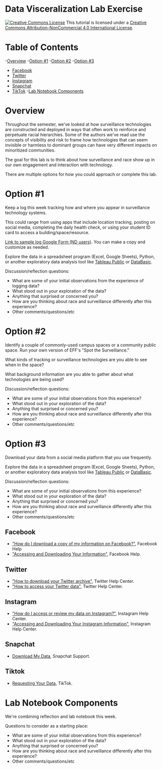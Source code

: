 # Data Visceralization Lab Exercise

<a href="http://creativecommons.org/licenses/by-nc/4.0/" rel="license"><img style="border-width: 0;" src="https://i.creativecommons.org/l/by-nc/4.0/88x31.png" alt="Creative Commons License" /></a>
This tutorial is licensed under a <a href="http://creativecommons.org/licenses/by-nc/4.0/" rel="license">Creative Commons Attribution-NonCommercial 4.0 International License</a>.

# Table of Contents

-[Overview](#overview)
-[Option #1](#option-1)
-[Option #2](#option-2)
-[Option #3](#option-3)
  * [Facebook](#facebook)
  * [Twitter](#twitter)
  * [Instagram](#instagram)
  * [Snapchat](#snapchat)
  * [TikTok](#tiktok)
-[Lab Notebook Components](#lab-notebook-components)

# Overview

Throughout the semester, we've looked at how surveillance technologies are constructed and deployed in ways that often work to reinforce and perpetuate racial hierarchies. Some of the authors we've read use the concepts of visibility and risk to frame how technologies that can seem invisible or harmless to dominant groups can have very different impacts on minoritized communities.

The goal for this lab is to think about how surveillance and race show up in our own engagement and interaction with technology.

There are multiple options for how you could approach or complete this lab.

# Option #1

Keep a log this week tracking how and where you appear in surveillance technology systems.

This could range from using apps that include location tracking, posting on social media, completing the daily health check, or using your student ID card to access a building/space/resource.

[Link to sample log Google Form (ND users)](https://docs.google.com/forms/d/1aAm70RY5DxJicoFzcNKSwSCyuLvlKUGYgKIANmsoV70/edit?usp=sharing). You can make a copy and customize as needed.

Explore the data in a spreadsheet program (Excel, Google Sheets), Python, or another exploratory data analysis tool like [Tableau Public](https://www.tableau.com/products/public) or [DataBasic](https://databasic.io/en/wtfcsv/).

Discussion/reflection questions:
- What are some of your initial observations from the experience of logging data?
- What stood out in your exploration of the data?
- Anything that surprised or concerned you?
- How are you thinking about race and surveillance differently after this experience?
- Other comments/questions/etc


# Option #2

Identify a couple of commonly-used campus spaces or a community public space. Run your own version of EFF's "Spot the Surveillance."

What kinds of tracking or surveillance technologies are you able to see when in the space?

What background information are you able to gather about what technologies are being used?

Discussion/reflection questions:
- What are some of your initial observations from this experience?
- What stood out in your exploration of the data?
- Anything that surprised or concerned you?
- How are you thinking about race and surveillance differently after this experience?
- Other comments/questions/etc


# Option #3

Download your data from a social media platform that you use frequently.

Explore the data in a spreadsheet program (Excel, Google Sheets), Python, or another exploratory data analysis tool like [Tableau Public](https://www.tableau.com/products/public) or [DataBasic](https://databasic.io/en/wtfcsv/).

Discussion/reflection questions:
- What are some of your initial observations from this experience?
- What stood out in your exploration of the data?
- Anything that surprised or concerned you?
- How are you thinking about race and surveillance differently after this experience?
- Other comments/questions/etc


## Facebook

- ["How do I download a copy of my information on Facebook?"](https://www.facebook.com/help/212802592074644), Facebook Help
- ["Accessing and Downloading Your Information"](https://www.facebook.com/help/1701730696756992), Facebook Help.

## Twitter

- ["How to download your Twitter archive"](https://help.twitter.com/en/managing-your-account/how-to-download-your-twitter-archive), Twitter Help Center.
- ["How to access your Twitter data"](https://help.twitter.com/en/managing-your-account/accessing-your-twitter-data), Twitter Help Center.

## Instagram

- ["How do I access or review my data on Instagram?"](https://www.facebook.com/help/instagram/181231772500920), Instagram Help Center.
- ["Accessing and Downloading Your Instagram Information"](https://help.instagram.com/contact/505535973176353), Instagram Help Center.

## Snapchat

- [Download My Data](https://support.snapchat.com/en-US/a/download-my-data), Snapchat Support.

## Tiktok

- [Requesting Your Data](https://support.tiktok.com/en/account-and-privacy/personalized-ads-and-data/requesting-your-data), TikTok.

# Lab Notebook Components

We're combining reflection and lab notebook this week.

Questions to consider as a starting place:
- What are some of your initial observations from this experience?
- What stood out in your exploration of the data?
- Anything that surprised or concerned you?
- How are you thinking about race and surveillance differently after this experience?
- Other comments/questions/etc
